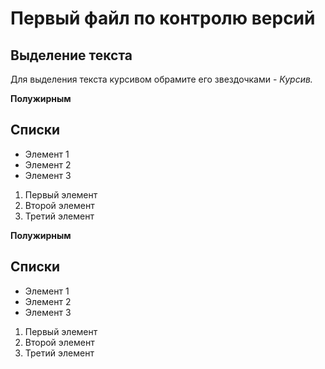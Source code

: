 # Первый файл по контролю версий



## Выделение текста

Для выделения текста курсивом обрамите его  звездочками -
*Курсив.*

**Полужирным**

## Списки

* Элемент 1
* Элемент 2
* Элемент 3

1. Первый элемент
2. Второй элемент
3. Третий элемент

**Полужирным**

## Списки

* Элемент 1
* Элемент 2
* Элемент 3

1. Первый элемент
2. Второй элемент
3. Третий элемент